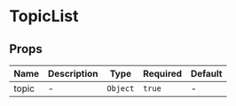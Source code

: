 # TopicList

## Props

<!-- @vuese:TopicList:props:start -->
|Name|Description|Type|Required|Default|
|---|---|---|---|---|
|topic|-|`Object`|`true`|-|

<!-- @vuese:TopicList:props:end -->


